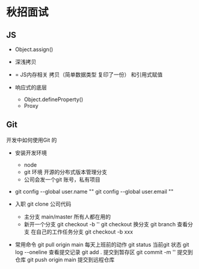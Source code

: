 # 秋招面试

## JS 
- Object.assign() 

- 深浅拷贝
- =  JS内存相关 
拷贝（简单数据类型 复印了一份） 和引用式赋值

- 响应式的底层 
    - Object.defineProperty()
    - Proxy

## Git
开发中如何使用Git 的

- 安装开发环境
    - node
    - git 环境 开源的分布式版本管理分支
    - 公司会发一个git 账号，私有项目

- git config --global user.name ""
    git config --global user.email ""
- 入职 git clone 公司代码 
    - 主分支 main/master
        所有人都在用的
    - 新开一个分支
        git checkout -b ''
        git checkout 换分支
        git branch 查看分支
    在自己的工作任务分支
    git checkout -b xxx
- 常用命令 
    git pull origin main 每天上班前的动作
    git status 当前git 状态
    git log --oneline 查看提交记录
    git add . 提交到暂存区
    git commit -m '' 提交到仓库
    git push origin main 提交到远程仓库
   